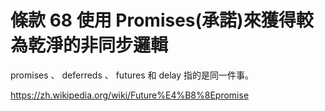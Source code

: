 # 條款 68 使用 Promises(承諾)來獲得較為乾淨的非同步邏輯

promises 、 deferreds 、 futures 和 delay 指的是同一件事。

https://zh.wikipedia.org/wiki/Future%E4%B8%8Epromise
